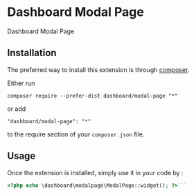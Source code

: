 Dashboard Modal Page
====================
Dashboard Modal Page

Installation
------------

The preferred way to install this extension is through [composer](http://getcomposer.org/download/).

Either run

```
composer require --prefer-dist dashboard/modal-page "*"
```

or add

```
"dashboard/modal-page": "*"
```

to the require section of your `composer.json` file.


Usage
-----

Once the extension is installed, simply use it in your code by  :

```php
<?php echo \dashboard\modalpage\ModalPage::widget(); ?>```